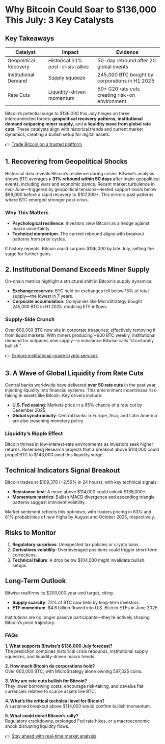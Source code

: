 # Why Bitcoin Could Soar to $136,000 This July: 3 Key Catalysts

## Key Takeaways  
| Catalyst | Impact | Evidence |
|---------|--------|----------|
| Geopolitical Recovery | Historical 31% post-crisis rallies | 50-day rebound after 20 global events |
| Institutional Demand | Supply squeeze | 245,000 BTC bought by corporations in H1 2025 |
| Rate Cuts | Liquidity-driven momentum | 50+ G20 rate cuts creating risk-on environment |

Bitcoin’s potential surge to $136,000 this July hinges on three interconnected forces: **geopolitical recovery patterns**, **institutional demand outpacing miner supply**, and **a liquidity wave from global rate cuts**. These catalysts align with historical trends and current market dynamics, creating a bullish setup for digital assets.

👉 [Trade Bitcoin on a trusted platform](https://bit.ly/okx-bonus)

## 1. Recovering from Geopolitical Shocks  

Historical data reveals Bitcoin’s resilience during crises. Bitwise’s analysis shows BTC averages a **31% rebound within 50 days** after major geopolitical events, including wars and economic panics. Recent market turbulence in mid-June—triggered by geopolitical tensions—tested support levels below $99,000 before a rapid recovery to $107,000+. This mirrors past patterns where BTC emerged stronger post-crisis.  

### Why This Matters  
- **Psychological resilience**: Investors view Bitcoin as a hedge against macro uncertainty.  
- **Technical momentum**: The current rebound aligns with breakout patterns from prior cycles.  

If history repeats, Bitcoin could surpass $136,000 by late July, setting the stage for further gains.

## 2. Institutional Demand Exceeds Miner Supply  

On-chain metrics highlight a structural shift in Bitcoin’s supply dynamics:  
- **Exchange reserves**: BTC held on exchanges fell below 15% of total supply—the lowest in 7 years.  
- **Corporate accumulation**: Companies like MicroStrategy bought 245,000 BTC in H1 2025, doubling ETF inflows.  

### Supply-Side Crunch  
Over 600,000 BTC now sits in corporate treasuries, effectively removing it from liquid markets. With miners producing ~900 BTC weekly, institutional demand far outpaces new supply—a imbalance Bitwise calls “structurally bullish.”

👉 [Explore institutional-grade crypto services](https://bit.ly/okx-bonus)

## 3. A Wave of Global Liquidity from Rate Cuts  

Central banks worldwide have delivered **over 50 rate cuts** in the past year, injecting liquidity into financial systems. This environment incentivizes risk-taking in assets like Bitcoin. Key drivers include:  
- **U.S. Fed easing**: Markets price in a 65% chance of a rate cut by December 2025.  
- **Global synchronicity**: Central banks in Europe, Asia, and Latin America are also loosening monetary policy.  

### Liquidity’s Ripple Effect  
Bitcoin thrives in low-interest-rate environments as investors seek higher returns. Rosenberg Research projects that a breakout above $114,000 could propel BTC to $143,000 amid this liquidity surge.

## Technical Indicators Signal Breakout  

Bitcoin trades at $109,378 (+2.59% in 24 hours), with key technical signals:  
- **Resistance test**: A move above $114,000 could unlock $136,000+.  
- **Momentum metrics**: Bullish MACD divergence and ascending triangle patterns suggest imminent volatility.  

Market sentiment reflects this optimism, with traders pricing in 63% and 81% probabilities of new highs by August and October 2025, respectively.

## Risks to Monitor  

1. **Regulatory surprises**: Unexpected tax policies or crypto bans.  
2. **Derivatives volatility**: Overleveraged positions could trigger short-term corrections.  
3. **Technical failure**: A drop below $104,000 might invalidate bullish setups.  

## Long-Term Outlook  

Bitwise reaffirms its $200,000 year-end target, citing:  
- **Supply scarcity**: 73% of BTC now held by long-term investors.  
- **ETF momentum**: $4.6 billion flowed into U.S. Bitcoin ETFs in June 2025.  

Institutions are no longer passive participants—they’re actively shaping Bitcoin’s price trajectory.

### FAQs  

**1. What supports Bitwise’s $136,000 July forecast?**  
The prediction combines historical crisis rebounds, institutional supply squeezes, and liquidity-driven macro trends.  

**2. How much Bitcoin do corporations hold?**  
Over 600,000 BTC, with MicroStrategy alone owning 597,325 coins.  

**3. Why are rate cuts bullish for Bitcoin?**  
They lower borrowing costs, encourage risk-taking, and devalue fiat currencies relative to scarce assets like BTC.  

**4. What’s the critical technical level for Bitcoin?**  
A sustained breakout above $114,000 would confirm bullish momentum.  

**5. What could derail Bitcoin’s rally?**  
Regulatory crackdowns, prolonged Fed rate hikes, or a macroeconomic shock disrupting liquidity flows.  

👉 [Stay ahead with real-time market analysis](https://bit.ly/okx-bonus)